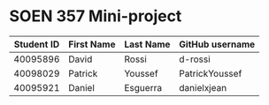 # SOEN 357 Mini-project

| Student ID | First Name | Last Name | GitHub username            |
| ---        | ---        | ---       | ---                        |
| 40095896   | David	  | Rossi	  | d-rossi |
| 40098029   | Patrick	  | Youssef  | PatrickYoussef |
| 40095921   | Daniel    | Esguerra    |danielxjean    |

